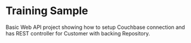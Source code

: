 # Training Sample

Basic Web API project showing how to setup Couchbase connection and has REST controller for Customer with backing Repository.